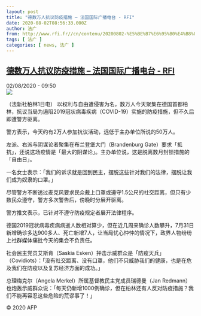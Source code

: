 ```yaml
---
layout: post
title: "德数万人抗议防疫措施 – 法国国际广播电台 - RFI"
date: 2020-08-02T08:56:33.000Z
author: 法广
from: http://www.rfi.fr//cn/contenu/20200802-%E5%BE%B7%E6%95%B0%E4%B8%87%E4%BA%BA%E6%8A%97%E8%AE%AE%E9%98%B2%E7%96%AB%E6%8E%AA%E6%96%BD
tags: [ 法广 ]
categories: [ news, 法广 ]
---
```

<!--1596358593000-->
[德数万人抗议防疫措施 – 法国国际广播电台 - RFI](http://www.rfi.fr//cn/contenu/20200802-%E5%BE%B7%E6%95%B0%E4%B8%87%E4%BA%BA%E6%8A%97%E8%AE%AE%E9%98%B2%E7%96%AB%E6%8E%AA%E6%96%BD)
------

<div>
<div>02/08/2020 - 09:50</div><img src="https://s.rfi.fr/media/display/63239370-d496-11ea-bead-005056a964fe/w:310/p:16x9/int0008b.200802155002.jpg"><div class="t-content__body u-clearfix"><div class="m-interstitial"></div><p>（法新社柏林1日电）    以权利与自由遭侵害为名，数万人今天聚集在德国首都柏林，抗议当局为遏阻2019冠状病毒疾病（COVID-19）实施的防疫措施，但不久后即遭警方驱离。</p><p>    警方表示，今天约有2万人参加抗议活动，远低于主办单位所说的50万人。</p><p>    左派、右派与阴谋论者聚集在布兰登堡大门（Brandenburg Gate）要求「抵抗」，还说这场疫情是「最大的阴谋论」。主办单位说，这是脱离数月封锁措施的「自由日」。</p><p>    一名女士表示：「我们的诉求就是回到民主，摆脱这些针对我们的法律，摆脱让我们成为奴隶的口罩。」</p><p>    尽管警方不断透过麦克风要求民众戴上口罩或遵守1.5公尺的社交距离，但只有少数民众遵守，警方多次警告后，傍晚时分展开驱离。</p><p>    警方推文表示，已针对不遵守防疫规定者展开法律程序。</p><p>    德国2019冠状病毒疾病病逝人数相对算少，但在近几周来确诊人数攀升，7月31日新增确诊多达900多人、死亡新增7人，让当局忧心忡忡的情况下，政界人物纷纷上社群媒体痛批今天的集会不负责任。</p><p>    社会民主党员艾斯肯（Saskia Esken）抨击示威群众是「防疫天兵」（Covidiots）：「没有社交距离、没有口罩，他们不只威胁我们的健康，也是在危及我们在防疫以及复苏经济方面的成功。」</p><p>    总理梅克尔（Angela Merkel）所属基督教民主党成员瑞德曼（Jan Redmann）也炮轰示威群众说：「每天仍新增1000例确诊，但在柏林还有人反对防疫措施？我们不能再容忍这些危险的荒谬事了！」</p><p class="t-copyright">© 2020 AFP</p>        </div>
</div>

